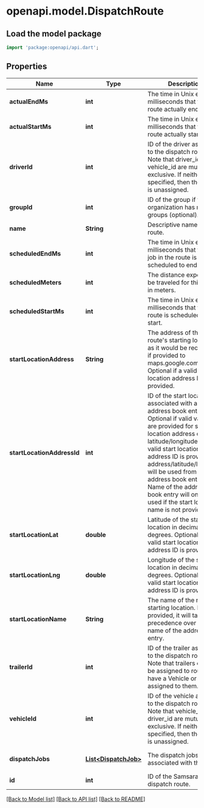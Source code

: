 # openapi.model.DispatchRoute

## Load the model package
```dart
import 'package:openapi/api.dart';
```

## Properties
Name | Type | Description | Notes
------------ | ------------- | ------------- | -------------
**actualEndMs** | **int** | The time in Unix epoch milliseconds that the route actually ended. | [optional] [default to null]
**actualStartMs** | **int** | The time in Unix epoch milliseconds that the route actually started. | [optional] [default to null]
**driverId** | **int** | ID of the driver assigned to the dispatch route. Note that driver_id and vehicle_id are mutually exclusive. If neither is specified, then the route is unassigned. | [optional] [default to null]
**groupId** | **int** | ID of the group if the organization has multiple groups (optional). | [optional] [default to null]
**name** | **String** | Descriptive name of this route. | [default to null]
**scheduledEndMs** | **int** | The time in Unix epoch milliseconds that the last job in the route is scheduled to end. | [default to null]
**scheduledMeters** | **int** | The distance expected to be traveled for this route in meters. | [optional] [default to null]
**scheduledStartMs** | **int** | The time in Unix epoch milliseconds that the route is scheduled to start. | [default to null]
**startLocationAddress** | **String** | The address of the route&#39;s starting location, as it would be recognized if provided to maps.google.com. Optional if a valid start location address ID is provided. | [optional] [default to null]
**startLocationAddressId** | **int** | ID of the start location associated with an address book entry. Optional if valid values are provided for start location address or latitude/longitude. If a valid start location address ID is provided, address/latitude/longitude will be used from the address book entry. Name of the address book entry will only be used if the start location name is not provided. | [optional] [default to null]
**startLocationLat** | **double** | Latitude of the start location in decimal degrees. Optional if a valid start location address ID is provided. | [optional] [default to null]
**startLocationLng** | **double** | Longitude of the start location in decimal degrees. Optional if a valid start location address ID is provided. | [optional] [default to null]
**startLocationName** | **String** | The name of the route&#39;s starting location. If provided, it will take precedence over the name of the address book entry. | [optional] [default to null]
**trailerId** | **int** | ID of the trailer assigned to the dispatch route. Note that trailers can only be assigned to routes that have a Vehicle or Driver assigned to them. | [optional] [default to null]
**vehicleId** | **int** | ID of the vehicle assigned to the dispatch route. Note that vehicle_id and driver_id are mutually exclusive. If neither is specified, then the route is unassigned. | [optional] [default to null]
**dispatchJobs** | [**List&lt;DispatchJob&gt;**](DispatchJob.md) | The dispatch jobs associated with this route. | [default to const []]
**id** | **int** | ID of the Samsara dispatch route. | [default to null]

[[Back to Model list]](../README.md#documentation-for-models) [[Back to API list]](../README.md#documentation-for-api-endpoints) [[Back to README]](../README.md)


